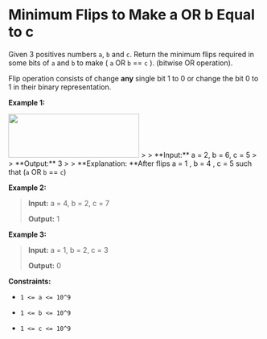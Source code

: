 # Minimum Flips to Make a OR b Equal to c

Given 3 positives numbers <code>a</code>, <code>b</code> and <code>c</code>. Return the minimum flips required in some bits of <code>a</code> and <code>b</code> to make (&nbsp;<code>a</code> OR <code>b</code> == <code>c</code>&nbsp;). (bitwise OR operation).<br>

Flip operation&nbsp;consists of change&nbsp;**any**&nbsp;single bit 1 to 0 or change the bit 0 to 1&nbsp;in their binary representation.


**Example 1:**

<img alt="" src="https://assets.leetcode.com/uploads/2020/01/06/sample_3_1676.png" style="width: 260px; height: 87px;">
>
> **Input:** a = 2, b = 6, c = 5
>
> **Output:** 3
>
> **Explanation: **After flips a = 1 , b = 4 , c = 5 such that (<code>a</code> OR <code>b</code> == <code>c</code>)

**Example 2:**
>
> **Input:** a = 4, b = 2, c = 7
>
> **Output:** 1

**Example 3:**
>
> **Input:** a = 1, b = 2, c = 3
>
> **Output:** 0


**Constraints:**

- <code>1 &lt;= a &lt;= 10^9</code>

- <code>1 &lt;= b&nbsp;&lt;= 10^9</code>

- <code>1 &lt;= c&nbsp;&lt;= 10^9</code>
